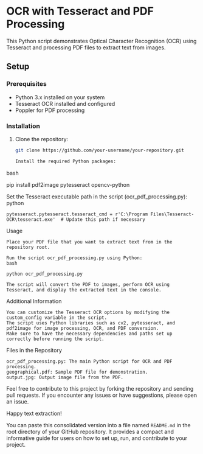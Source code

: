 # OCR with Tesseract and PDF Processing

This Python script demonstrates Optical Character Recognition (OCR) using Tesseract and processing PDF files to extract text from images.

## Setup

### Prerequisites
- Python 3.x installed on your system
- Tesseract OCR installed and configured
- Poppler for PDF processing

### Installation
1. Clone the repository:
   ```bash
   git clone https://github.com/your-username/your-repository.git

   Install the required Python packages:
bash

pip install pdf2image pytesseract opencv-python

Set the Tesseract executable path in the script (ocr_pdf_processing.py):
python

    pytesseract.pytesseract.tesseract_cmd = r'C:\Program Files\Tesseract-OCR\tesseract.exe'  # Update this path if necessary

Usage

    Place your PDF file that you want to extract text from in the repository root.

    Run the script ocr_pdf_processing.py using Python:
    bash

    python ocr_pdf_processing.py

    The script will convert the PDF to images, perform OCR using Tesseract, and display the extracted text in the console.

Additional Information

    You can customize the Tesseract OCR options by modifying the custom_config variable in the script.
    The script uses Python libraries such as cv2, pytesseract, and pdf2image for image processing, OCR, and PDF conversion.
    Make sure to have the necessary dependencies and paths set up correctly before running the script.

Files in the Repository

    ocr_pdf_processing.py: The main Python script for OCR and PDF processing.
    geographical.pdf: Sample PDF file for demonstration.
    output.jpg: Output image file from the PDF.

Feel free to contribute to this project by forking the repository and sending pull requests. If you encounter any issues or have suggestions, please open an issue.

Happy text extraction!


You can paste this consolidated version into a file named `README.md` in the root directory of your GitHub repository. It provides a compact and informative guide for users on how to set up, run, and contribute to your project.
